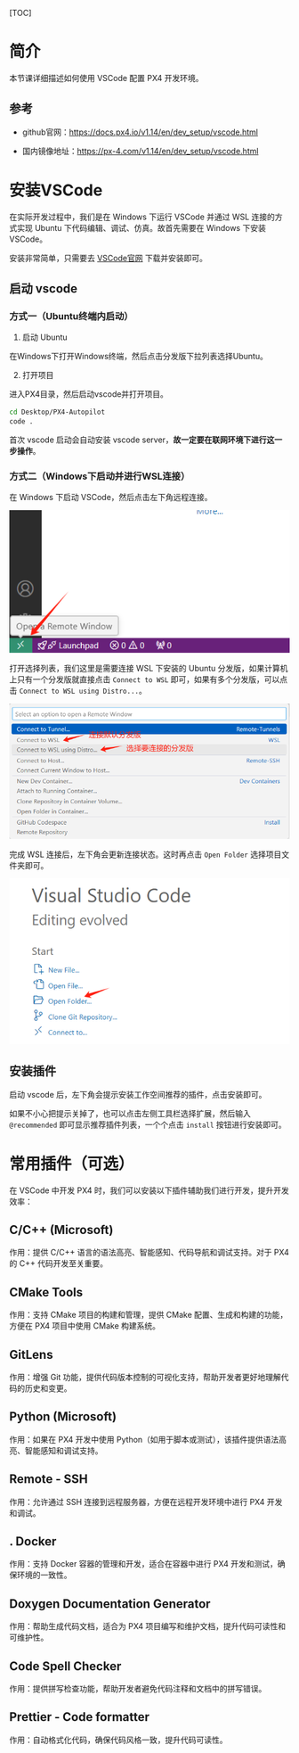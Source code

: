 [TOC]

# 简介

本节课详细描述如何使用 VSCode 配置 PX4 开发环境。

## 参考

- github官网：https://docs.px4.io/v1.14/en/dev_setup/vscode.html

- 国内镜像地址：https://px-4.com/v1.14/en/dev_setup/vscode.html

# 安装VSCode

在实际开发过程中，我们是在 Windows 下运行 VSCode 并通过 WSL 连接的方式实现 Ubuntu 下代码编辑、调试、仿真。故首先需要在 Windows 下安装 VSCode。

安装非常简单，只需要去 [VSCode官网](https://code.visualstudio.com/?wt.mc_id=vscom_downloads) 下载并安装即可。

## 启动 vscode

### 方式一（Ubuntu终端内启动）

1. 启动 Ubuntu

在Windows下打开Windows终端，然后点击分发版下拉列表选择Ubuntu。

2. 打开项目

进入PX4目录，然后启动vscode并打开项目。

```bash
cd Desktop/PX4-Autopilot
code .
```

首次 vscode 启动会自动安装 vscode server，**故一定要在联网环境下进行这一步操作**。

### 方式二（Windows下启动并进行WSL连接）

在 Windows 下启动 VSCode，然后点击左下角远程连接。

![image-20240909100932569](imgs/image-20240909100932569.png)

打开选择列表，我们这里是需要连接 WSL 下安装的 Ubuntu 分发版，如果计算机上只有一个分发版就直接点击 `Connect to WSL` 即可，如果有多个分发版，可以点击 `Connect to WSL using Distro...`。

![image-20240909101107383](imgs/image-20240909101107383.png)

完成 WSL 连接后，左下角会更新连接状态。这时再点击 `Open Folder` 选择项目文件夹即可。

![image-20240909101342650](imgs/image-20240909101342650.png)

## 安装插件

启动 vscode 后，左下角会提示安装工作空间推荐的插件，点击安装即可。

如果不小心把提示关掉了，也可以点击左侧工具栏选择扩展，然后输入 `@recommended` 即可显示推荐插件列表，一个个点击 `install` 按钮进行安装即可。

# 常用插件（可选）

在 VSCode 中开发 PX4 时，我们可以安装以下插件辅助我们进行开发，提升开发效率：

## C/C++ (Microsoft)

作用：提供 C/C++ 语言的语法高亮、智能感知、代码导航和调试支持。对于 PX4 的 C++ 代码开发至关重要。

## CMake Tools

作用：支持 CMake 项目的构建和管理，提供 CMake 配置、生成和构建的功能，方便在 PX4 项目中使用 CMake 构建系统。

##  GitLens

作用：增强 Git 功能，提供代码版本控制的可视化支持，帮助开发者更好地理解代码的历史和变更。

##  Python (Microsoft)

作用：如果在 PX4 开发中使用 Python（如用于脚本或测试），该插件提供语法高亮、智能感知和调试支持。

##  Remote - SSH

作用：允许通过 SSH 连接到远程服务器，方便在远程开发环境中进行 PX4 开发和调试。

## . Docker

作用：支持 Docker 容器的管理和开发，适合在容器中进行 PX4 开发和测试，确保环境的一致性。

## Doxygen Documentation Generator

作用：帮助生成代码文档，适合为 PX4 项目编写和维护文档，提升代码可读性和可维护性。

##  Code Spell Checker

作用：提供拼写检查功能，帮助开发者避免代码注释和文档中的拼写错误。

## Prettier - Code formatter

作用：自动格式化代码，确保代码风格一致，提升代码可读性。

